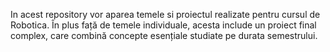 In acest repository vor aparea temele si proiectul realizate pentru cursul de Robotica.
În plus față de temele individuale, acesta include un proiect final complex, care combină concepte esențiale studiate pe durata semestrului.

